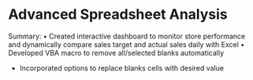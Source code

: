 # Advanced Spreadsheet Analysis

Summary:
•	Created interactive dashboard to monitor store performance and dynamically compare sales target and actual sales daily with Excel
•	Developed VBA macro to remove all/selected blanks automatically 
  -	Incorporated options to replace blanks cells with desired value 

